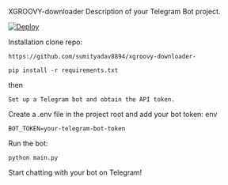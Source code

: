 XGROOVY-downloader
Description of your Telegram Bot project.





[![Deploy](https://www.herokucdn.com/deploy/button.svg)](https://heroku.com/deploy?template=https://github.com/sumityadav8894/xgroovy-downloader-)



Installation
clone repo:
     
    https://github.com/sumityadav8894/xgroovy-downloader-

    pip install -r requirements.txt

then

    Set up a Telegram bot and obtain the API token.

Create a .env file in the project root and add your bot token: env

    BOT_TOKEN=your-telegram-bot-token

Run the bot:

    python main.py
 Start chatting with your bot on Telegram!

